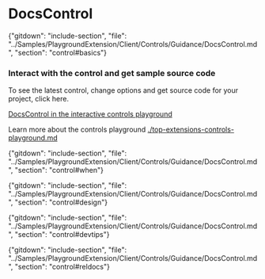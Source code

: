 ﻿# DocsControl

{"gitdown": "include-section", "file": "../Samples/PlaygroundExtension/Client/Controls/Guidance/DocsControl.md", "section": "control#basics"}

<!-- TODO get an IMAGE to embed here -->

### Interact with the control and get sample source code
To see the latest control, change options and get source code for your project, click here.

<a href="https://ms.portal.azure.com/?Microsoft_Azure_Playground=true#blade/Microsoft_Azure_Playground/ControlsIndexBlade/DocsControlPlayground" target="_blank">DocsControl in the interactive controls playground</a>

Learn more about the controls playground [./top-extensions-controls-playground.md](./top-extensions-controls-playground.md)


<!-- TODO get an SAMPLE CODE to embed here -->

{"gitdown": "include-section", "file": "../Samples/PlaygroundExtension/Client/Controls/Guidance/DocsControl.md", "section": "control#when"}

{"gitdown": "include-section", "file": "../Samples/PlaygroundExtension/Client/Controls/Guidance/DocsControl.md", "section": "control#design"}

{"gitdown": "include-section", "file": "../Samples/PlaygroundExtension/Client/Controls/Guidance/DocsControl.md", "section": "control#devtips"}

{"gitdown": "include-section", "file": "../Samples/PlaygroundExtension/Client/Controls/Guidance/DocsControl.md", "section": "control#reldocs"}
